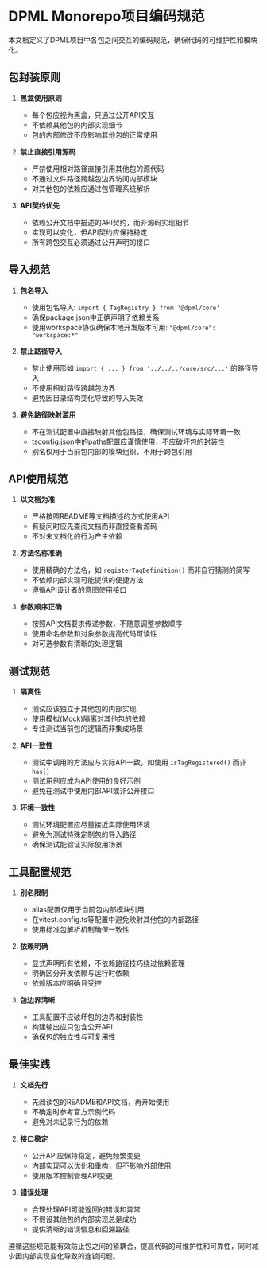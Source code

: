 # DPML Monorepo项目编码规范

本文档定义了DPML项目中各包之间交互的编码规范，确保代码的可维护性和模块化。

## 包封装原则

1. **黑盒使用原则**
   - 每个包应视为黑盒，只通过公开API交互
   - 不依赖其他包的内部实现细节
   - 包的内部修改不应影响其他包的正常使用

2. **禁止直接引用源码**
   - 严禁使用相对路径直接引用其他包的源代码
   - 不通过文件路径跨越包边界访问内部模块
   - 对其他包的依赖应通过包管理系统解析

3. **API契约优先**
   - 依赖公开文档中描述的API契约，而非源码实现细节
   - 实现可以变化，但API契约应保持稳定
   - 所有跨包交互必须通过公开声明的接口

## 导入规范

1. **包名导入**
   - 使用包名导入: `import { TagRegistry } from '@dpml/core'`
   - 确保package.json中正确声明了依赖关系
   - 使用workspace协议确保本地开发版本可用: `"@dpml/core": "workspace:*"`

2. **禁止路径导入**
   - 禁止使用形如 `import { ... } from '../../../core/src/...'` 的路径导入
   - 不使用相对路径跨越包边界
   - 避免因目录结构变化导致的导入失效

3. **避免路径映射滥用**
   - 不在测试配置中直接映射其他包路径，确保测试环境与实际环境一致
   - tsconfig.json中的paths配置应谨慎使用，不应破坏包的封装性
   - 别名仅用于当前包内部的模块组织，不用于跨包引用

## API使用规范

1. **以文档为准**
   - 严格按照README等文档描述的方式使用API
   - 有疑问时应先查阅文档而非直接查看源码
   - 不对未文档化的行为产生依赖

2. **方法名称准确**
   - 使用精确的方法名，如 `registerTagDefinition()` 而非自行猜测的简写
   - 不依赖内部实现可能提供的便捷方法
   - 遵循API设计者的意图使用接口

3. **参数顺序正确**
   - 按照API文档要求传递参数，不随意调整参数顺序
   - 使用命名参数和对象参数提高代码可读性
   - 对可选参数有清晰的处理逻辑

## 测试规范

1. **隔离性**
   - 测试应该独立于其他包的内部实现
   - 使用模拟(Mock)隔离对其他包的依赖
   - 专注测试当前包的逻辑而非集成场景

2. **API一致性**
   - 测试中调用的方法应与实际API一致，如使用 `isTagRegistered()` 而非 `has()`
   - 测试用例应成为API使用的良好示例
   - 避免在测试中使用内部API或非公开接口

3. **环境一致性**
   - 测试环境配置应尽量接近实际使用环境
   - 避免为测试特殊定制包的导入路径
   - 确保测试能验证实际使用场景

## 工具配置规范

1. **别名限制**
   - alias配置仅用于当前包内部模块引用
   - 在vitest.config.ts等配置中避免映射其他包的内部路径
   - 使用标准包解析机制确保一致性

2. **依赖明确**
   - 显式声明所有依赖，不依赖路径技巧绕过依赖管理
   - 明确区分开发依赖与运行时依赖
   - 依赖版本应明确且受控

3. **包边界清晰**
   - 工具配置不应破坏包的边界和封装性
   - 构建输出应只包含公开API
   - 确保包的独立性与可复用性

## 最佳实践

1. **文档先行**
   - 先阅读包的README和API文档，再开始使用
   - 不确定时参考官方示例代码
   - 避免对未记录行为的依赖

2. **接口稳定**
   - 公开API应保持稳定，避免频繁变更
   - 内部实现可以优化和重构，但不影响外部使用
   - 使用版本控制管理API变更

3. **错误处理**
   - 合理处理API可能返回的错误和异常
   - 不假设其他包的内部实现总是成功
   - 提供清晰的错误信息和回溯路径

遵循这些规范能有效防止包之间的紧耦合，提高代码的可维护性和可靠性，同时减少因内部实现变化导致的连锁问题。 